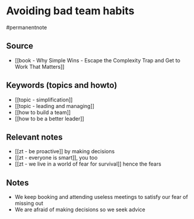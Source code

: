 # Avoiding bad team habits

#permanentnote

## Source
- [[book - Why Simple Wins - Escape the Complexity Trap and Get to Work That Matters]]

## Keywords (topics and howto)
- [[topic - simplification]]
- [[topic - leading and managing]]
- [[how to build a team]]
- [[how to be a better leader]]

## Relevant notes
- [[zt - be proactive]] by making decisions
- [[zt - everyone is smart]], you too
- [[zt - we live in a world of fear for survival]] hence the fears

## Notes

- We keep booking and attending useless meetings to satisfy our fear of missing out
- We are afraid of making decisions so we seek advice
